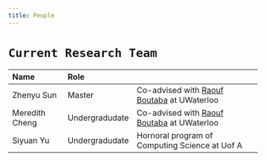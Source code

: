 ```yaml
---
title: People
---
```


[comment]: # (## <span style="color:#452325"> PEOPLE </span>)



# `Current Research Team`

|       Name        |        Role           |                   |
|:-------------    | :-----                 |  :-----                   |
| Zhenyu Sun           | Master                |  Co-advised with [Raouf Boutaba](http://rboutaba.cs.uwaterloo.ca) at UWaterloo |
| Meredith Cheng  | Undergradudate          |  Co-advised with [Raouf Boutaba](http://rboutaba.cs.uwaterloo.ca) at UWaterloo |
| Siyuan Yu        | Undergradudate         |  Hornoral program of Computing Science at Uof A                       |
 
